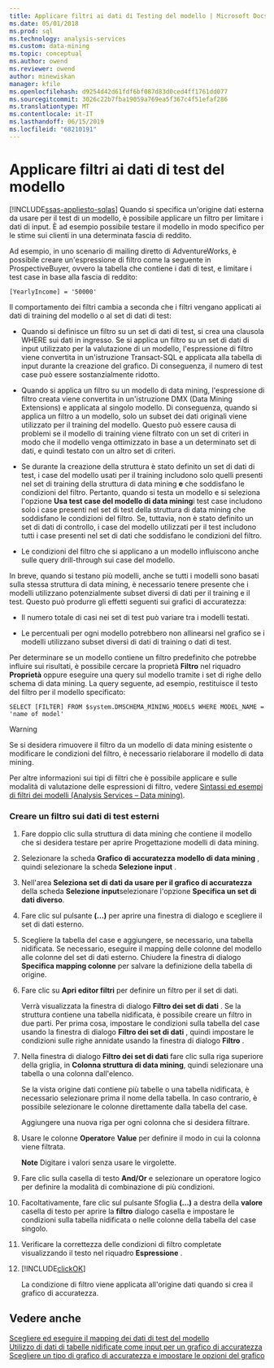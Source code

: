 ```yaml
---
title: Applicare filtri ai dati di Testing del modello | Microsoft Docs
ms.date: 05/01/2018
ms.prod: sql
ms.technology: analysis-services
ms.custom: data-mining
ms.topic: conceptual
ms.author: owend
ms.reviewer: owend
author: minewiskan
manager: kfile
ms.openlocfilehash: d9254d42d61fdf6bf087d83d0ced4ff1761dd077
ms.sourcegitcommit: 3026c22b7fba19059a769ea5f367c4f51efaf286
ms.translationtype: MT
ms.contentlocale: it-IT
ms.lasthandoff: 06/15/2019
ms.locfileid: "68210191"
---
```

# <a name="apply-filters-to-model-testing-data"></a>Applicare filtri ai dati di test del modello
[!INCLUDE[ssas-appliesto-sqlas](../../includes/ssas-appliesto-sqlas.md)]
  Quando si specifica un'origine dati esterna da usare per il test di un modello, è possibile applicare un filtro per limitare i dati di input. È ad esempio possibile testare il modello in modo specifico per le stime sui clienti in una determinata fascia di reddito.  
  
 Ad esempio, in uno scenario di mailing diretto di AdventureWorks, è possibile creare un'espressione di filtro come la seguente in ProspectiveBuyer, ovvero la tabella che contiene i dati di test, e limitare i test case in base alla fascia di reddito:  
  
 `[YearlyIncome] = '50000'`  
  
 Il comportamento dei filtri cambia a seconda che i filtri vengano applicati ai dati di training del modello o al set di dati di test:  
  
-   Quando si definisce un filtro su un set di dati di test, si crea una clausola WHERE sui dati in ingresso. Se si applica un filtro su un set di dati di input utilizzato per la valutazione di un modello, l'espressione di filtro viene convertita in un'istruzione Transact-SQL e applicata alla tabella di input durante la creazione del grafico. Di conseguenza, il numero di test case può essere sostanzialmente ridotto.  
  
-   Quando si applica un filtro su un modello di data mining, l'espressione di filtro creata viene convertita in un'istruzione DMX (Data Mining Extensions) e applicata al singolo modello. Di conseguenza, quando si applica un filtro a un modello, solo un subset dei dati originali viene utilizzato per il training del modello. Questo può essere causa di problemi se il modello di training viene filtrato con un set di criteri in modo che il modello venga ottimizzato in base a un determinato set di dati, e quindi testato con un altro set di criteri.  
  
-   Se durante la creazione della struttura è stato definito un set di dati di test, i case del modello usati per il training includono solo quelli presenti nel set di training della struttura di data mining **e** che soddisfano le condizioni del filtro. Pertanto, quando si testa un modello e si seleziona l'opzione **Usa test case del modello di data mining**i test case includono solo i case presenti nel set di test della struttura di data mining che soddisfano le condizioni del filtro. Se, tuttavia, non è stato definito un set di dati di controllo, i case del modello utilizzati per il test includono tutti i case presenti nel set di dati che soddisfano le condizioni del filtro.  
  
-   Le condizioni del filtro che si applicano a un modello influiscono anche sulle query drill-through sui case del modello.  
  
 In breve, quando si testano più modelli, anche se tutti i modelli sono basati sulla stessa struttura di data mining, è necessario tenere presente che i modelli utilizzano potenzialmente subset diversi di dati per il training e il test. Questo può produrre gli effetti seguenti sui grafici di accuratezza:  
  
-   Il numero totale di casi nei set di test può variare tra i modelli testati.  
  
-   Le percentuali per ogni modello potrebbero non allinearsi nel grafico se i modelli utilizzano subset diversi di dati di training o dati di test.  
  
 Per determinare se un modello contiene un filtro predefinito che potrebbe influire sui risultati, è possibile cercare la proprietà **Filtro** nel riquadro **Proprietà** oppure eseguire una query sul modello tramite i set di righe dello schema di data mining. La query seguente, ad esempio, restituisce il testo del filtro per il modello specificato:  
  
 `SELECT [FILTER] FROM $system.DMSCHEMA_MINING_MODELS WHERE MODEL_NAME = 'name of model'`  
  
> [!WARNING]  
>  Se si desidera rimuovere il filtro da un modello di data mining esistente o modificare le condizioni del filtro, è necessario rielaborare il modello di data mining.  
  
 Per altre informazioni sui tipi di filtri che è possibile applicare e sulle modalità di valutazione delle espressioni di filtro, vedere [Sintassi ed esempi di filtri dei modelli &#40;Analysis Services – Data mining&#41;](../../analysis-services/data-mining/model-filter-syntax-and-examples-analysis-services-data-mining.md).  
  
### <a name="create-a-filter-on-external-testing-data"></a>Creare un filtro sui dati di test esterni  
  
1.  Fare doppio clic sulla struttura di data mining che contiene il modello che si desidera testare per aprire Progettazione modelli di data mining.  
  
2.  Selezionare la scheda **Grafico di accuratezza modello di data mining** , quindi selezionare la scheda **Selezione input** .  
  
3.  Nell'area **Seleziona set di dati da usare per il grafico di accuratezza** della scheda **Selezione input**selezionare l'opzione **Specifica un set di dati diverso**.  
  
4.  Fare clic sul pulsante **(...)**  per aprire una finestra di dialogo e scegliere il set di dati esterno.  
  
5.  Scegliere la tabella del case e aggiungere, se necessario, una tabella nidificata. Se necessario, eseguire il mapping delle colonne del modello alle colonne del set di dati esterno. Chiudere la finestra di dialogo **Specifica mapping colonne** per salvare la definizione della tabella di origine.  
  
6.  Fare clic su **Apri editor filtri** per definire un filtro per il set di dati.  
  
     Verrà visualizzata la finestra di dialogo **Filtro dei set di dati** . Se la struttura contiene una tabella nidificata, è possibile creare un filtro in due parti. Per prima cosa, impostare le condizioni sulla tabella del case usando la finestra di dialogo **Filtro dei set di dati** , quindi impostare le condizioni sulle righe annidate usando la finestra di dialogo **Filtro** .  
  
7.  Nella finestra di dialogo **Filtro dei set di dati** fare clic sulla riga superiore della griglia, in **Colonna struttura di data mining**, quindi selezionare una tabella o una colonna dall'elenco.  
  
     Se la vista origine dati contiene più tabelle o una tabella nidificata, è necessario selezionare prima il nome della tabella. In caso contrario, è possibile selezionare le colonne direttamente dalla tabella del case.  
  
     Aggiungere una nuova riga per ogni colonna che si desidera filtrare.  
  
8.  Usare le colonne **Operator**e **Value** per definire il modo in cui la colonna viene filtrata.  
  
     **Note** Digitare i valori senza usare le virgolette.  
  
9. Fare clic sulla casella di testo **And/Or** e selezionare un operatore logico per definire la modalità di combinazione di più condizioni.  
  
10. Facoltativamente, fare clic sul pulsante Sfoglia **(...)**  a destra della **valore** casella di testo per aprire la **filtro** dialogo casella e impostare le condizioni sulla tabella nidificata o nelle colonne della tabella del case singolo.  
  
11. Verificare la correttezza delle condizioni di filtro completate visualizzando il testo nel riquadro **Espressione** .  
  
12. [!INCLUDE[clickOK](../../includes/clickok-md.md)]  
  
     La condizione di filtro viene applicata all'origine dati quando si crea il grafico di accuratezza.  
  
## <a name="see-also"></a>Vedere anche  
 [Scegliere ed eseguire il mapping dei dati di test del modello](../../analysis-services/data-mining/choose-and-map-model-testing-data.md)   
 [Utilizzo di dati di tabelle nidificate come input per un grafico di accuratezza](../../analysis-services/data-mining/using-nested-table-data-as-an-input-for-an-accuracy-chart.md)   
 [Scegliere un tipo di grafico di accuratezza e impostare le opzioni del grafico](../../analysis-services/data-mining/choose-an-accuracy-chart-type-and-set-chart-options.md)  
  
  
